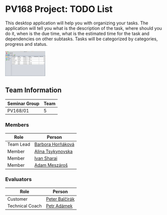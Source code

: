 # PV168 Project: TODO List

This desktop application will help you with organizing your tasks. The application will tell
you what is the description of the task, where should you do it, when is the due time, what is the estimated
time for the task and dependencies on other subtasks. Tasks will be categorized by categories, progress and status. 


<img src="photo/Screenshot 2022-03-15 at 13.32.37.png" width="128"/>


## Team Information

| Seminar Group | Team |
|-------------- | ---- |
| PV168/01      | 5    |

### Members

| Role           | Person               |
|----------------|----------------------|
|Team Lead       | [Barbora Horňáková](https://is.muni.cz/auth/osoba/514630) | 
|Member          | [Alina Tsykynovska](https://is.muni.cz/auth/osoba/485739) |
|Member          | [Ivan Sharai](https://is.muni.cz/auth/osoba/522880) |
|Member          | [Adam Meszároš](https://is.muni.cz/auth/osoba/514334) |

### Evaluators

| Role           | Person               |
|----------------|----------------------|
|Customer        | [Peter Balčirák](https://is.muni.cz/auth/osoba/422570) |
|Technical Coach | [Petr Adámek](https://is.muni.cz/auth/osoba/70897) |
